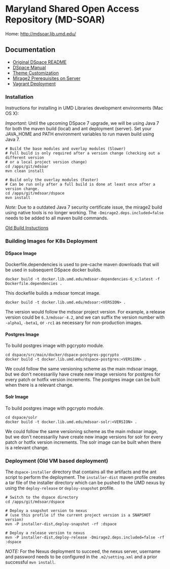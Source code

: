 # Maryland Shared Open Access Repository (MD-SOAR)

Home: http://mdsoar.lib.umd.edu/

## Documentation

* [Original DSpace README](README-DSPACE.md)
* [DSpace Manual](dspace/docs/pdf/DSpace-Manual.pdf)
* [Theme Customization](dspace/docs/ThemeCustomization.md)
* [Mirage2 Prerequisites on Server](dspace/docs/Mirage2PrerequisitesOnServer.md)
* [Vagrant Deployment](https://github.com/umd-lib/mdsoar-vagrant)

### Installation

Instructions for installing in UMD Libraries development environments (Mac OS X):

*Important:* Until the upcoming DSpace 7 upgrade, we will be using Java 7 for both the maven build (local) and ant deployment (server). Set your JAVA_HOME and PATH environment variables to run maven build using Java 7.

```
# Build the base modules and overlay modules (Slower)
# Full build is only required after a version change (checking out a different version
# or a local project version change)
cd /apps/git/mdsoar
mvn clean install

# Build only the overlay modules (Faster)
# Can be run only after a full build is done at least once after a version change.
cd /apps/git/mdsoar/dspace
mvn install
```

*Note:* Due to a outdated Java 7 security certificate issue, the mirage2 build using native tools is no longer working. The `-Dmirage2.deps.included=false` needs to be added to all maven build commands.

[Old Build Instuctions](dspace/docs/LocalBuildInstructions.md)

### Building Images for K8s Deployment

#### DSpace Image

Dockerfile.dependencies is used to pre-cache maven downloads that will be used in subsequent DSpace docker builds.

```
docker build -t docker.lib.umd.edu/mdsoar-dependencies-6_x:latest -f Dockerfile.dependencies .
```

This dockefile builds a mdsoar tomcat image.

```
docker build -t docker.lib.umd.edu/mdsoar:<VERSION> .
```

The version would follow the mdsoar project version. For example, a release version could be `6.3/mdsoar-4.2`, and we can suffix the version number with `-alpha1`, `-beta1`, or `-rc1` as necessary for non-production images.

#### Postgres Image

To build postgres image with pgcrypto module.

```
cd dspace/src/main/docker/dspace-postgres-pgcrypto
docker build -t docker.lib.umd.edu/dspace-postgres:<VERSION> .
```

We could follow the same versioning scheme as the main mdsoar image, but we don't necessariliy have create new image versions for postgres for every patch or hotfix version increments. The postgres image can be built when there is a relevant change.

#### Solr Image

To build postgres image with pgcrypto module.

```
cd dspace/solr
docker build -t docker.lib.umd.edu/mdsoar-solr:<VERSION> .
```

We could follow the same versioning scheme as the main mdsoar image, but we don't necessariliy have create new image versions for solr for every patch or hotfix version increments. The solr image can be built when there is a relevant change.

### Deployment (Old VM based deployment)

The `dspace-installer` directory that contains all the artifacts and the ant script to perform the deployment. The `installer-dist` maven profile creates a tar file of the installer directory which can be pushed to the UMD nexus by using the `deploy-release` or `deploy-snapshot` profile.

```
# Switch to the dspace directory
cd /apps/git/mdsoar/dspace

# Deploy a snapshot version to nexus
# (use this profile if the current project version is a SNAPSHOT version)
mvn -P installer-dist,deploy-snapshot -rf :dspace

# Deploy a release version to nexus
mvn -P installer-dist,deploy-release -Dmirage2.deps.included=false -rf :dspace
```

*NOTE:* For the Nexus deployment to succeed, the nexus server, username and password needs to be configured in the `.m2/setting.xml` and a prior successful `mvn install`.
